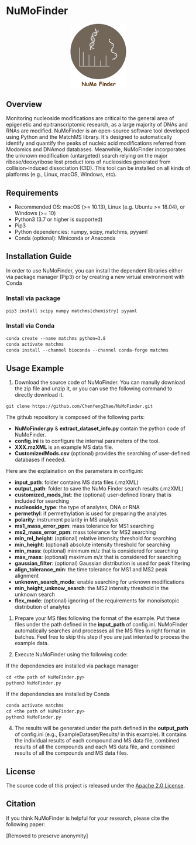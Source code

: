 # NuMoFinder

<p align="center">
    <img width="30%" src="./NuMoFinder_Logo.png" alt="NuMoFinder Finder"><br>
</p>

## Overview

Monitoring nucleoside modifications are critical to the general area of epigenetic and epitranscriptomic research, as a large majority of DNAs and RNAs are modified. NuMoFinder is an open-source software tool developed using Python and the MatchMS library. It's designed to automatically identify and quantify the peaks of nucleic acid modifications referred from Modomics and DNAmod databases. Meanwhile, NuMoFinder incorporates the unknown modification (untargeted) search relying on the major ribose/deoxyribose lost product ions of nucleosides generated from collision-induced dissociation (CID). This tool can be installed on all kinds of platforms (e.g., Linux, macOS, Windows, etc).

## Requirements

- Recommended OS: macOS (>= 10.13), Linux (e.g. Ubuntu >= 18.04), or Windows (>= 10)
- Python3 (3.7 or higher is supported)
- Pip3
- Python dependencies: numpy, scipy, matchms, pyyaml
- Conda (optional): Miniconda or Anaconda

## Installation Guide

In order to use NuMoFinder, you can install the dependent libraries either via package manager (Pip3) or by creating a new virtual environment with Conda

### Install via package

```
pip3 install scipy numpy matchms[chemistry] pyyaml
```

### Install via Conda

```
conda create --name matchms python=3.8
conda activate matchms
conda install --channel bioconda --channel conda-forge matchms
```

## Usage Example
1. Download the source code of NuMoFinder. You can manully download the zip file and unzip it, or you can use the following command to directly download it.
```
git clone https://github.com/ChenfengZhao/NuMoFinder.git
```
The github repository is composed of the following parts:
- **NuMoFinder.py** & **extract_dataset_info.py**  contain the python code of NuMoFinder.
- **config.ini** is to configure the internal parameters of the tool.
- **XXX.mzXML** is an example MS data file.
- **CustomizedMods.csv** (optional) provides the searching of user-defined databases if needed.

Here are the explaination on the parameters in config.ini:
- **input_path**: folder contains MS data files (.mzXML)
- **output_path**: folder to save the NuMo Finder search results (.mzXML) 
- **customized_mods_list**: the (optional) user-defined library that is included for searching 
- **nucleoside_type**: the type of analytes, DNA or RNA
- **permethyl**: if permethylation is used for preparing the analytes
- **polarity**: instrument polarity in MS analysis 
- **ms1_mass_error_ppm**: mass tolerance for MS1 searching 
- **ms2_mass_error_ppm**: mass tolerance for MS2 searching 
- **min_rel_height**: (optional) relative intensity threshold for searching 
- **min_height**: (optional) absolute intensity threshold for searching 
- **min_mass**: (optional) minimum m/z that is considered for searching 
- **max_mass**: (optional) maximum m/z that is considered for searching 
- **gaussian_filter**: (optional) Gaussian distribution is used for peak filtering 
- **align_tolerance_min**: the time tolerance for MS1 and MS2 peak alignment 
- **unknown_search_mode**: enable searching for unknown modifications 
- **min_height_unknow_search**: the MS2 intensity threshold in the unknown search 
- **flex_mode**: (optional) ignoring of the requirements for monoisotopic distribution of analytes

  
1. Prepare your MS files following the format of the example. Put these files under the path defined in the **input_path** of config.ini. NuMoFinder automatically searches and processes all the MS files in right format in batches. Feel free to skip this step if you are just intented to process the example data.

2. Execute NuMoFinder using the following code:

If the dependencies are installed via package manager
```
cd <the path of NuMoFinder.py>
python3 NuMoFinder.py
```

If the dependencies are installed by Conda
```
conda activate matchms
cd <the path of NuMoFinder.py>
python3 NuMoFinder.py
```

4. The results will be generated under the path defined in the **output_path** of config.ini (e.g., ExampleDataset/Results/ in this example). It contains the individual results of each compound and MS data file, combined results of all the compounds and each MS data file, and combined results of all the compounds and MS data files.



## License
[Apache_2.0_license]: http://www.apache.org/licenses/LICENSE-2.0

The source code of this project is released under the [Apache 2.0 License][Apache_2.0_license].

## Citation
If you think NuMoFinder is helpful for your research, please cite the following paper:

[Removed to preserve anonymity]
